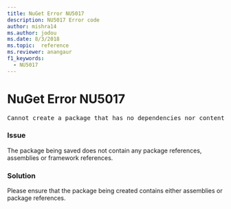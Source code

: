 ```yaml
---
title: NuGet Error NU5017
description: NU5017 Error code
author: mishra14
ms.author: jodou
ms.date: 8/3/2018
ms.topic:  reference
ms.reviewer: anangaur
f1_keywords: 
  - NU5017
---
```


# NuGet Error NU5017
<pre>Cannot create a package that has no dependencies nor content.</pre>

### Issue

The package being saved does not contain any package references, assemblies or framework references.


### Solution

Please ensure that the package being created contains either assemblies or package references.


